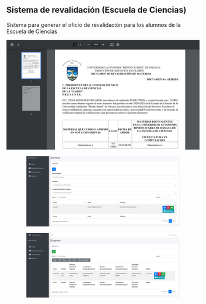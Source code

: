 ## Sistema de revalidación (Escuela de Ciencias)

Sistema para generar el oficio de revalidación para los alumnos de la Escuela de Ciencias

<p align="center"><a href="https://laravel.com" target="_blank"><img src="https://github.com/alanarmandochavezcruz/revalidacion/blob/main/public/images/img3.jpg" width="800" alt="Laravel Logo"></a></p>

<p align="center"><a href="https://laravel.com" target="_blank"><img src="https://github.com/alanarmandochavezcruz/revalidacion/blob/main/public/images/img1.jpg" width="400" alt="Laravel Logo"></a></p>

<p align="center"><a href="https://laravel.com" target="_blank"><img src="https://github.com/alanarmandochavezcruz/revalidacion/blob/main/public/images/img2.jpg" width="400" alt="Laravel Logo"></a></p>


